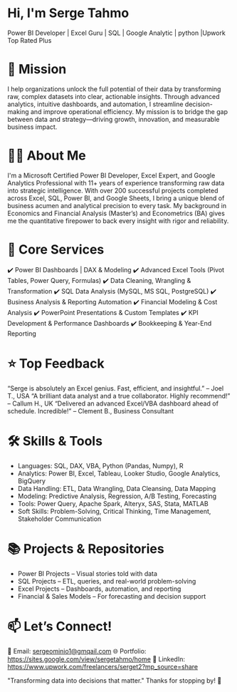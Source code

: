 # Hi, I'm Serge Tahmo
Power BI Developer | Excel Guru | SQL | Google Analytic | python |Upwork Top Rated Plus



# 🎯 Mission
I help organizations unlock the full potential of their data by transforming raw, complex datasets into clear, actionable insights.
Through advanced analytics, intuitive dashboards, and automation, I streamline decision-making and improve operational efficiency.
My mission is to bridge the gap between data and strategy—driving growth, innovation, and measurable business impact.




# 👨‍💻 About Me
I'm a Microsoft Certified Power BI Developer, Excel Expert, and Google Analytics Professional with 11+ years of experience transforming raw data into strategic intelligence. With over 200 successful projects completed across Excel, SQL, Power BI, and Google Sheets, I bring a unique blend of business acumen and analytical precision to every task. My background in Economics and Financial Analysis (Master’s) and Econometrics (BA) gives me the quantitative firepower to back every insight with rigor and reliability.



# 💼 Core Services
✔️ Power BI Dashboards | DAX & Modeling
✔️ Advanced Excel Tools (Pivot Tables, Power Query, Formulas)
✔️ Data Cleaning, Wrangling & Transformation
✔️ SQL Data Analysis (MySQL, MS SQL, PostgreSQL)
✔️ Business Analysis & Reporting Automation
✔️ Financial Modeling & Cost Analysis
✔️ PowerPoint Presentations & Custom Templates
✔️ KPI Development & Performance Dashboards
✔️ Bookkeeping & Year-End Reporting



# ⭐ Top Feedback
“Serge is absolutely an Excel genius. Fast, efficient, and insightful.” – Joel T., USA
“A brilliant data analyst and a true collaborator. Highly recommend!” – Callum H., UK
“Delivered an advanced Excel/VBA dashboard ahead of schedule. Incredible!” – Clement B., Business Consultant



# 🛠️ Skills & Tools
- Languages: SQL, DAX, VBA, Python (Pandas, Numpy), R
- Analytics: Power BI, Excel, Tableau, Looker Studio, Google Analytics, BigQuery
- Data Handling: ETL, Data Wrangling, Data Cleansing, Data Mapping
- Modeling: Predictive Analysis, Regression, A/B Testing, Forecasting
- Tools: Power Query, Apache Spark, Alteryx, SAS, Stata, MATLAB
- Soft Skills: Problem-Solving, Critical Thinking, Time Management, Stakeholder Communication




# 📚 Projects & Repositories
- Power BI Projects – Visual stories told with data
- SQL Projects – ETL, queries, and real-world problem-solving 
- Excel Projects – Dashboards, automation, and reporting
- Financial & Sales Models – For forecasting and decision support



# 📫 Let’s Connect!
📩 Email: sergeominio1@gmqail.com
🌐 Portfolio: https://sites.google.com/view/sergetahmo/home
🔗 LinkedIn: https://www.upwork.com/freelancers/serget2?mp_source=share



"Transforming data into decisions that matter."
Thanks for stopping by! 🚀
